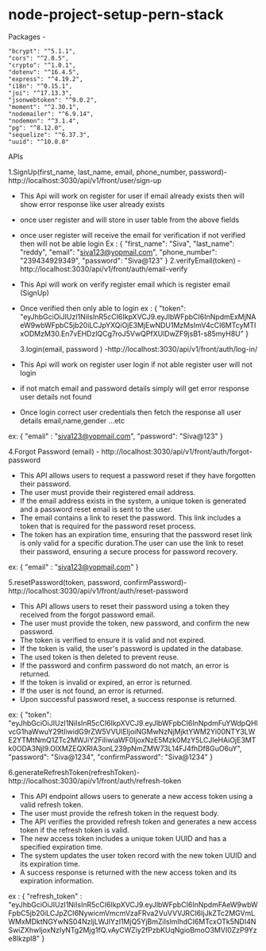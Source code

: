 # node-project-setup-pern-stack

Packages - 

    "bcrypt": "^5.1.1",
    "cors": "^2.8.5",
    "crypto": "^1.0.1",
    "dotenv": "^16.4.5",
    "express": "^4.19.2",
    "i18n": "^0.15.1",
    "joi": "^17.13.3",
    "jsonwebtoken": "^9.0.2",
    "moment": "^2.30.1",
    "nodemailer": "^6.9.14",
    "nodemon": "^3.1.4",
    "pg": "^8.12.0",
    "sequelize": "^6.37.3",
    "uuid": "^10.0.0"

APIs

1.SignUp(first_name, last_name, email, phone_number, password)-http://localhost:3030/api/v1/front/user/sign-up

- This Api will work on register for user if email already exists then will show error response like user already exists
- once user register and will store in user table from the above fields
- once user register will receive the email for verification if not verified then will not be able login
  Ex : {
  "first_name": "Siva",
  "last_name": "reddy",
  "email": "siva123@yopmail.com",
  "phone_number": "239434929349",
  "password": "Siva@123"
  }
  2.verifyEmail(token) - http://localhost:3030/api/v1/front/auth/email-verify

- This Api will work on verify register email which is register email (SignUp)
- Once verified then only able to login
  ex : {
  "token": "eyJhbGciOiJIUzI1NiIsInR5cCI6IkpXVCJ9.eyJlbWFpbCI6InNpdmExMjNAeW9wbWFpbC5jb20iLCJpYXQiOjE3MjEwNDU1MzMsImV4cCI6MTcyMTIxODMzM30.En7vEHDzlQCg7roJ5VwQPfXUlDwZF9jsB1-s85myH8U"
  }

  3.login(email, password ) -http://localhost:3030/api/v1/front/auth/log-in/

- This Api will work on register user login if not able register user will not login
- if not match email and password details simply will get error response user details not found
- Once login correct user credentials then fetch the response all user details email,name,gender ...etc

ex: {
"email" : "siva123@yopmail.com",
"password": "Siva@123"
}

4.Forgot Password (email) - http://localhost:3030/api/v1/front/auth/forgot-password

- This API allows users to request a password reset if they have forgotten their password.
- The user must provide their registered email address.
- If the email address exists in the system, a unique token is generated and a password reset email is sent to the user.
- The email contains a link to reset the password. This link includes a token that is required for the password reset process.
- The token has an expiration time, ensuring that the password reset link is only valid for a specific duration.The user can use the link to reset their password, ensuring a secure process for password recovery.

ex: {
"email" : "siva123@yopmail.com"
}

5.resetPassword(token, password, confirmPassword)- http://localhost:3030/api/v1/front/auth/reset-password

- This API allows users to reset their password using a token they received from the forgot password email.
- The user must provide the token, new password, and confirm the new password.
- The token is verified to ensure it is valid and not expired.
- If the token is valid, the user's password is updated in the database.
- The used token is then deleted to prevent reuse.
- If the password and confirm password do not match, an error is returned.
- If the token is invalid or expired, an error is returned.
- If the user is not found, an error is returned.
- Upon successful password reset, a success response is returned.

ex: {
"token": "eyJhbGciOiJIUzI1NiIsInR5cCI6IkpXVCJ9.eyJlbWFpbCI6InNpdmFuYWdpQHlvcG1haWwuY29tIiwidG9rZW5VVUlEIjoiNGMwNzNjMjktYWM2Yi00NTY3LWE2YTMtNmQ1ZTc2MWJiY2FiIiwiaWF0IjoxNzE5Mzk0MzY5LCJleHAiOjE3MTk0ODA3Njl9.OlXMZEQXRIA3onL239pNmZMW73L14FJ4fhDf8GuO6uY",
"password": "Siva@1234",
"confirmPassword": "Siva@1234"
}

6.generateRefreshToken(refreshToken)-http://localhost:3030/api/v1/front/auth/refresh-token

- This API endpoint allows users to generate a new access token using a valid refresh token.
- The user must provide the refresh token in the request body.
- The API verifies the provided refresh token and generates a new access token if the refresh token is valid.
- The new access token includes a unique token UUID and has a specified expiration time.
- The system updates the user token record with the new token UUID and its expiration time.
- A success response is returned with the new access token and its expiration information.

ex : {
"refresh_token" : "eyJhbGciOiJIUzI1NiIsInR5cCI6IkpXVCJ9.eyJlbWFpbCI6InNpdmFAeW9wbWFpbC5jb20iLCJpZCI6NywicmVmcmVzaFRva2VuVVVJRCI6IjJkZTc2MGVmLWMxMDktNGYwNS04NzljLWJlYzI1MjQ5YjBmZiIsImlhdCI6MTcxOTk5NDI4NSwiZXhwIjoxNzIyNTg2Mjg1fQ.vAyCWZiy2fPzbKUqNgioBmoO3MVI0ZzP9Yze8lkzpI8"
}
